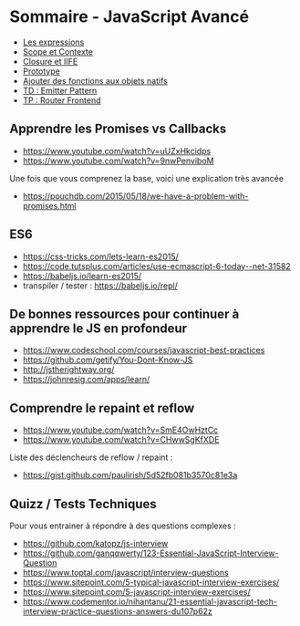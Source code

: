 # Sommaire - JavaScript Avancé

- [Les expressions](Expressions.md)
- [Scope et Contexte](ScopeAndContext.md)
- [Closure et IIFE](ClosureAndIIFE.md)
- [Prototype](Prototype.md)
- [Ajouter des fonctions aux objets natifs](AddToNative.md)
- [TD : Emitter Pattern](EmitterPattern.md)
- [TP : Router Frontend](Router.js)

## Apprendre les Promises vs Callbacks
- https://www.youtube.com/watch?v=uUZxHkcidps
- https://www.youtube.com/watch?v=9nwPenviboM

Une fois que vous comprenez la base, voici une explication très avancée
- https://pouchdb.com/2015/05/18/we-have-a-problem-with-promises.html

## ES6
- https://css-tricks.com/lets-learn-es2015/
- https://code.tutsplus.com/articles/use-ecmascript-6-today--net-31582
- https://babeljs.io/learn-es2015/
- transpiler / tester : https://babeljs.io/repl/

## De bonnes ressources pour continuer à apprendre le JS en profondeur
- https://www.codeschool.com/courses/javascript-best-practices
- https://github.com/getify/You-Dont-Know-JS
- http://jstherightway.org/
- https://johnresig.com/apps/learn/

## Comprendre le repaint et reflow
- https://www.youtube.com/watch?v=SmE4OwHztCc
- https://www.youtube.com/watch?v=CHwwSgKfXDE

Liste des déclencheurs de reflow / repaint :
- https://gist.github.com/paulirish/5d52fb081b3570c81e3a

## Quizz / Tests Techniques
Pour vous entrainer à répondre à des questions complexes :
- https://github.com/katopz/js-interview
- https://github.com/ganqqwerty/123-Essential-JavaScript-Interview-Question
- https://www.toptal.com/javascript/interview-questions
- https://www.sitepoint.com/5-typical-javascript-interview-exercises/
- https://www.sitepoint.com/5-javascript-interview-exercises/
- https://www.codementor.io/nihantanu/21-essential-javascript-tech-interview-practice-questions-answers-du107p62z
